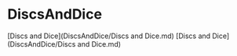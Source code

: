 # DiscsAndDice
 
[Discs and Dice](DiscsAndDice/Discs and Dice.md)
[Discs and Dice](DiscsAndDice/Discs and Dice.md)
